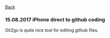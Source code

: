 [Back](.)

### 15.08.2017 iPhone direct to github coding

Git2go is quite nice tool for editing github files.
